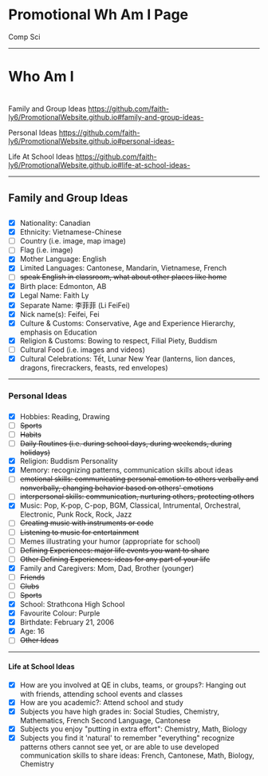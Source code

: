 # Promotional Wh Am I Page
Comp Sci

---

# **Who Am I** <h1>

Family and Group Ideas https://github.com/faith-ly6/PromotionalWebsite.github.io#family-and-group-ideas- 

Personal Ideas https://github.com/faith-ly6/PromotionalWebsite.github.io#personal-ideas-

Life At School Ideas https://github.com/faith-ly6/PromotionalWebsite.github.io#life-at-school-ideas-

---

## **Family and Group Ideas** <h2>

 - [x] Nationality: Canadian
 - [x] Ethnicity: Vietnamese-Chinese
 - [ ] Country (i.e. image, map image)
 - [ ] Flag (i.e. image)
 - [x] Mother Language: English
 - [x] Limited Languages: Cantonese, Mandarin, Vietnamese, French
 - [ ] ~~speak English in classroom, what about other places like home~~
 - [x] Birth place: Edmonton, AB
 - [x] Legal Name: Faith Ly
 - [x] Separate Name: 李菲菲 (Li FeiFei)
 - [x] Nick name(s): Feifei, Fei
 - [x] Culture & Customs: Conservative, Age and Experience Hierarchy, emphasis on Education 
 - [x] Religion & Customs: Bowing to respect, Filial Piety, Buddism
 - [ ] Cultural Food (i.e. images and videos)
 - [x] Cultural Celebrations: Tết, Lunar New Year (lanterns, lion dances, dragons, firecrackers, feasts, red envelopes)

---

### **Personal Ideas** <h3>

 - [x] Hobbies: Reading, Drawing
 - [ ] ~~Sports~~ 
 - [ ] ~~Habits~~
 - [ ] ~~Daily Routines (i.e. during school days, during weekends, during holidays)~~
 - [x] Religion: Buddism 
 Personality
 - [x] Memory: recognizing patterns, communication skills about ideas
 - [ ] ~~emotional skills: communicating personal emotion to others verbally and nonverbally, changing behavior based on others' emotions~~
 - [ ] ~~interpersonal skills: communication, nurturing others, protecting others~~
 - [x] Music: Pop, K-pop, C-pop, BGM, Classical, Intrumental, Orchestral, Electronic, Punk Rock, Rock, Jazz
 - [ ] ~~Creating music with instruments or code~~
 - [ ] ~~Listening to music for entertainment~~
 - [ ] Memes illustrating your humor (appropriate for school)
 - [ ] ~~Defining Experiences: major life events you want to share~~
 - [ ] ~~Other Defining Experiences: ideas for any part of your life~~
 - [x] Family and Caregivers: Mom, Dad, Brother (younger)
 - [ ] ~~Friends~~
 - [ ] ~~Clubs~~
 - [ ] ~~Sports~~
 - [x] School: Strathcona High School
 - [x] Favourite Colour: Purple
 - [x] Birthdate: February 21, 2006
 - [x] Age: 16
 - [ ] ~~Other Ideas~~

 ---

#### **Life at School Ideas** <h4>

 - [x] How are you involved at QE in clubs, teams, or groups?: Hanging out with friends, attending school events and classes
 - [x] How are you academic?: Attend school and study
 - [x] Subjects you have high grades in: Social Studies, Chemistry, Mathematics, French Second Language, Cantonese 
 - [x] Subjects you enjoy "putting in extra effort": Chemistry, Math, Biology
 - [x] Subjects you find it 'natural' to remember "everything" recognize patterns others cannot see yet, or are able to use developed communication skills to share ideas: French, Cantonese, Math, Biology, Chemistry
